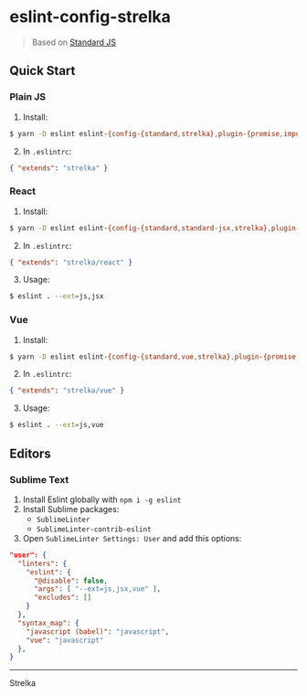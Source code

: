# eslint-config-strelka

> Based on [Standard JS](http://standardjs.com)


## Quick Start

### Plain JS 

1. Install:

  ```bash
  $ yarn -D eslint eslint-{config-{standard,strelka},plugin-{promise,import,node,standard}}
  ```

2. In `.eslintrc`:

  ```json
  { "extends": "strelka" }
  ```

### React

1. Install:

  ```bash
  $ yarn -D eslint eslint-{config-{standard,standard-jsx,strelka},plugin-{promise,import,node,react,standard}}
  ```

2. In `.eslintrc`:

  ```json
  { "extends": "strelka/react" }
  ```

3. Usage:

  ```bash
  $ eslint . --ext=js,jsx
  ```

### Vue

1. Install:

  ```bash
  $ yarn -D eslint eslint-{config-{standard,vue,strelka},plugin-{promise,import,node,html,vue,standard}}
  ```

2. In `.eslintrc`:

  ```json
  { "extends": "strelka/vue" }
  ```

3. Usage:

  ```bash
  $ eslint . --ext=js,vue
  ```

## Editors

### Sublime Text

1. Install Eslint globally with `npm i -g eslint`
2. Install Sublime packages:
    - `SublimeLinter`
    - `SublimeLinter-contrib-eslint`
3. Open `SublimeLinter Settings: User` and add this options:

  ```json
  "user": {
    "linters": {
      "eslint": {
        "@disable": false,
        "args": [ "--ext=js,jsx,vue" ],
        "excludes": []
      }
    },
    "syntax_map": {
      "javascript (babel)": "javascript",
      "vue": "javascript"
    },
  }
  ``` 

---
Strelka
